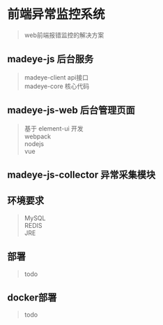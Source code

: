 # 前端异常监控系统

>web前端报错监控的解决方案

## madeye-js 后台服务  
>madeye-client api接口  
madeye-core 核心代码

## madeye-js-web 后台管理页面
>基于 element-ui 开发  
webpack  
nodejs  
vue

## madeye-js-collector 异常采集模块
 
## 环境要求
>MySQL   
REDIS  
JRE

## 部署
>todo


## docker部署
>todo










